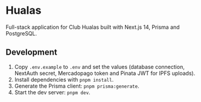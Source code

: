 # Hualas

Full-stack application for Club Hualas built with Next.js 14, Prisma and PostgreSQL.

## Development

1. Copy `.env.example` to `.env` and set the values (database connection, NextAuth secret, Mercadopago token and Pinata JWT for IPFS uploads).
2. Install dependencies with `pnpm install`.
3. Generate the Prisma client: `pnpm prisma:generate`.
4. Start the dev server: `pnpm dev`.

